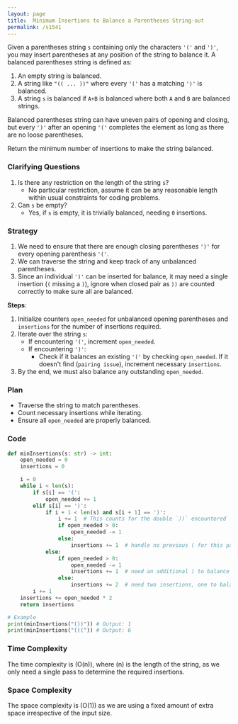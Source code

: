 ```yaml
---
layout: page
title:  Minimum Insertions to Balance a Parentheses String-out
permalink: /s1541
---
```

Given a parentheses string `s` containing only the characters `'('` and `')'`, you may insert parentheses at any position of the string to balance it. A balanced parentheses string is defined as:
1. An empty string is balanced.
2. A string like `"(( ... ))"` where every `'('` has a matching `')'` is balanced.
3. A string `s` is balanced if `A+B` is balanced where both `A` and `B` are balanced strings.

Balanced parentheses string can have uneven pairs of opening and closing, but every `')'` after an opening `'('` completes the element as long as there are no loose parentheses.

Return the minimum number of insertions to make the string balanced.

### Clarifying Questions
1. Is there any restriction on the length of the string `s`?
   - No particular restriction, assume it can be any reasonable length within usual constraints for coding problems.
2. Can `s` be empty?
   - Yes, if `s` is empty, it is trivially balanced, needing `0` insertions.

### Strategy
1. We need to ensure that there are enough closing parentheses `')'` for every opening parenthesis `'('`.
2. We can traverse the string and keep track of any unbalanced parentheses.
3. Since an individual `')'` can be inserted for balance, it may need a single insertion (`(` missing a `)`), ignore when closed pair as `))` are counted correctly to make sure all are balanced.

**Steps**:
1. Initialize counters `open_needed` for unbalanced opening parentheses and `insertions` for the number of insertions required.
2. Iterate over the string `s`:
   - If encountering `'('`, increment `open_needed`.
   - If encountering `')'`:
     - Check if it balances an existing `'('` by checking `open_needed`. If it doesn't find (`pairing issue`), increment necessary `insertions`.
3. By the end, we must also balance any outstanding `open_needed`.

### Plan
- Traverse the string to match parentheses.
- Count necessary insertions while iterating.
- Ensure all `open_needed` are properly balanced.

### Code
```python
def minInsertions(s: str) -> int:
    open_needed = 0
    insertions = 0

    i = 0
    while i < len(s):
        if s[i] == '(':
            open_needed += 1
        elif s[i] == ')':
            if i + 1 < len(s) and s[i + 1] == ')':
                i += 1  # This counts for the double `))` encountered
                if open_needed > 0:
                    open_needed -= 1
                else:
                    insertions += 1  # handle no previous ( for this pair of ))
            else:
                if open_needed > 0:
                    open_needed -= 1
                    insertions += 1  # need an additional ) to balance current solo )
                else:
                    insertions += 2  # need two insertions, one to balance ) and one more )
        i += 1
    insertions += open_needed * 2
    return insertions

# Example
print(minInsertions("())")) # Output: 1
print(minInsertions("(((")) # Output: 6
```

### Time Complexity
The time complexity is \(O(n)\), where \(n\) is the length of the string, as we only need a single pass to determine the required insertions.

### Space Complexity
The space complexity is \(O(1)\) as we are using a fixed amount of extra space irrespective of the input size.

